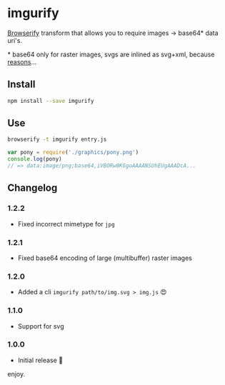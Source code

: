 # imgurify

[Browserify](http://browserify.org/) transform that allows you to require images -> base64\* data uri's.

\* base64 only for raster images, svgs are inlined as svg+xml, because [reasons](https://css-tricks.com/probably-dont-base64-svg/)...

## Install

```bash
npm install --save imgurify
```

## Use

```bash
browserify -t imgurify entry.js
```

```javascript
var pony = require('./graphics/pony.png')
console.log(pony)
// => data:image/png;base64,iVBORw0KGgoAAAANSUhEUgAAADcA...
```

## Changelog

### 1.2.2

* Fixed incorrect mimetype for `jpg`

### 1.2.1

* Fixed base64 encoding of large (multibuffer) raster images

### 1.2.0

* Added a cli `imgurify path/to/img.svg > img.js` :heart_eyes:

### 1.1.0

* Support for svg

### 1.0.0

* Initial release :tada:

enjoy.
